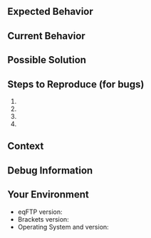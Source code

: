 <!--- 
I hope you feeling okay now when you see this huge text below
Please, take a deep breathe and fill it with information
Feel free remove some parts of this template if you don't know how to fill them or you think it's not necessary
--->
<!--- First, provide a general summary of the issue in the Title above -->

## Expected Behavior
<!--- If you're describing a bug, tell us what should happen -->
<!--- If you're suggesting a change/improvement, tell us how it should work -->

## Current Behavior
<!--- If describing a bug, tell us what happens instead of the expected behavior -->
<!--- If suggesting a change/improvement, explain the difference from current behavior -->

## Possible Solution
<!--- Not obligatory, but suggest a fix/reason for the bug, -->
<!--- or ideas how to implement the addition or change -->

## Steps to Reproduce (for bugs)
<!--- Provide a link to a live example, or an unambiguous set of steps to -->
<!--- reproduce this bug. Include code to reproduce, if relevant -->
1.
2.
3.
4.

## Context
<!--- How has this issue affected you? What are you trying to accomplish? -->
<!--- Providing context helps us come up with a solution that is most useful in the real world -->

## Debug Information
<!---
If you're having a major problem, please follow these steps to get some logs for me to dig
NOTE: LOGS MAY A WILL CONTAIN SESETIVE INFORMATION. DO NOT POST UNEDITED LOGS HERE.
0. Turn on Debug in eqFTP settings
1. Press F12 in Brackets' main window
2. Open console tab
3. Reproduce the bug
4. Copy and edit log, remove connections' credentials
5. Paste here using ``` to format logs
```
your logs here
```
--->

## Your Environment
<!--- Include as many relevant details about the environment you experienced the bug in -->
* eqFTP version:
* Brackets version:
* Operating System and version:
